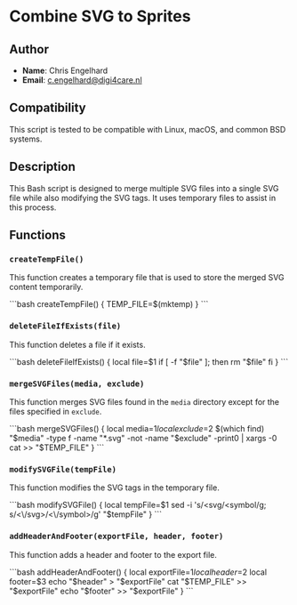 # Combine SVG to Sprites

## Author

- **Name**: Chris Engelhard
- **Email**: c.engelhard@digi4care.nl

## Compatibility

This script is tested to be compatible with Linux, macOS, and common BSD systems.

## Description

This Bash script is designed to merge multiple SVG files into a single SVG file while also modifying the SVG tags. It uses temporary files to assist in this process.

## Functions

### `createTempFile()`

This function creates a temporary file that is used to store the merged SVG content temporarily.

\```bash
createTempFile() {
  TEMP_FILE=$(mktemp)
}
\```

### `deleteFileIfExists(file)`

This function deletes a file if it exists.

\```bash
deleteFileIfExists() {
  local file=$1
  if [ -f "$file" ]; then
    rm "$file"
  fi
}
\```

### `mergeSVGFiles(media, exclude)`

This function merges SVG files found in the `media` directory except for the files specified in `exclude`.

\```bash
mergeSVGFiles() {
  local media=$1
  local exclude=$2
  $(which find) "$media" -type f -name "*.svg" -not -name "$exclude" -print0 | xargs -0 cat >> "$TEMP_FILE"
}
\```

### `modifySVGFile(tempFile)`

This function modifies the SVG tags in the temporary file.

\```bash
modifySVGFile() {
  local tempFile=$1
  sed -i 's/<svg/<symbol/g; s/<\/svg>/<\/symbol>/g' "$tempFile"
}
\```

### `addHeaderAndFooter(exportFile, header, footer)`

This function adds a header and footer to the export file.

\```bash
addHeaderAndFooter() {
  local exportFile=$1
  local header=$2
  local footer=$3
  echo "$header" > "$exportFile"
  cat "$TEMP_FILE" >> "$exportFile"
  echo "$footer" >> "$exportFile"
}
\```
